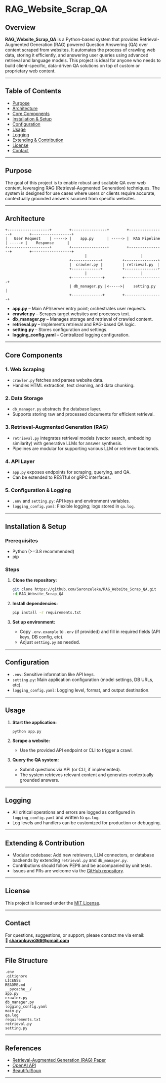 # RAG_Website_Scrap_QA

## Overview

**RAG_Website_Scrap_QA** is a Python-based system that provides Retrieval-Augmented Generation (RAG) powered Question Answering (QA) over content scraped from websites. It automates the process of crawling web data, storing it efficiently, and answering user queries using advanced retrieval and language models. This project is ideal for anyone who needs to build client-specific, data-driven QA solutions on top of custom or proprietary web content.

---

## Table of Contents

- [Purpose](#purpose)
- [Architecture](#architecture)
- [Core Components](#core-components)
- [Installation & Setup](#installation--setup)
- [Configuration](#configuration)
- [Usage](#usage)
- [Logging](#logging)
- [Extending & Contribution](#extending--contribution)
- [License](#license)
- [Contact](#contact)

---

## Purpose

The goal of this project is to enable robust and scalable QA over web content, leveraging RAG (Retrieval-Augmented Generation) techniques. The system is designed for use cases where users or clients require accurate, contextually grounded answers sourced from specific websites.

---

## Architecture

```
+-------------------+        +----------------+        +----------------+        +------------------+
|   User Request    | -----> |    app.py      | -----> |  RAG Pipeline  | -----> |    Response      |
+-------------------+        +----------------+        +----------------+        +------------------+
                                    |                        |                             
                             +-------------+         +---------------+
                             |  crawler.py |         | retrieval.py  |
                             +-------------+         +---------------+
                                    |                        |
                             +--------------+        +-----------------+
                             | db_manager.py |<----->|    setting.py   |
                             +--------------+        +-----------------+
```

- **app.py** – Main API/server entry point; orchestrates user requests.
- **crawler.py** – Scrapes target websites and processes text.
- **db_manager.py** – Manages storage and retrieval of crawled content.
- **retrieval.py** – Implements retrieval and RAG-based QA logic.
- **setting.py** – Stores configuration and settings.
- **logging_config.yaml** – Centralized logging configuration.

---

## Core Components

### 1. Web Scraping
- `crawler.py` fetches and parses website data.
- Handles HTML extraction, text cleaning, and data chunking.

### 2. Data Storage
- `db_manager.py` abstracts the database layer.
- Supports storing raw and processed documents for efficient retrieval.

### 3. Retrieval-Augmented Generation (RAG)
- `retrieval.py` integrates retrieval models (vector search, embedding similarity) with generative LLMs for answer synthesis.
- Pipelines are modular for supporting various LLM or retriever backends.

### 4. API Layer
- `app.py` exposes endpoints for scraping, querying, and QA.
- Can be extended to RESTful or gRPC interfaces.

### 5. Configuration & Logging
- `.env` and `setting.py`: API keys and environment variables.
- `logging_config.yaml`: Flexible logging; logs stored in `qa.log`.

---

## Installation & Setup

### Prerequisites

- Python (>=3.8 recommended)
- pip

### Steps

1. **Clone the repository:**
   ```bash
   git clone https://github.com/Saronzeleke/RAG_Website_Scrap_QA.git
   cd RAG_Website_Scrap_QA
   ```

2. **Install dependencies:**
   ```bash
   pip install -r requirements.txt
   ```

3. **Set up environment:**
   - Copy `.env.example` to `.env` (if provided) and fill in required fields (API keys, DB config, etc).
   - Adjust `setting.py` as needed.

---

## Configuration

- `.env`: Sensitive information like API keys.
- `setting.py`: Main application configuration (model settings, DB URLs, etc).
- `logging_config.yaml`: Logging level, format, and output destination.

---

## Usage

1. **Start the application:**
   ```bash
   python app.py
   ```

2. **Scrape a website:**
   - Use the provided API endpoint or CLI to trigger a crawl.

3. **Query the QA system:**
   - Submit questions via API (or CLI, if implemented).
   - The system retrieves relevant content and generates contextually grounded answers.

---

## Logging

- All critical operations and errors are logged as configured in `logging_config.yaml` and written to `qa.log`.
- Log levels and handlers can be customized for production or debugging.

---

## Extending & Contribution

- Modular codebase: Add new retrievers, LLM connectors, or database backends by extending `retrieval.py` and `db_manager.py`.
- Contributions should follow PEP8 and be accompanied by unit tests.
- Issues and PRs are welcome via the [GitHub repository](https://github.com/Saronzeleke/RAG_Website_Scrap_QA).

---

## License

This project is licensed under the [MIT License](LICENSE).

---

## Contact

For questions, suggestions, or support, please contact me via email:  
📧 **sharonkuye369@gmail.com**

---

## File Structure

```
.env
.gitignore
LICENSE
README.md
__pycache__/
app.py
crawler.py
db_manager.py
logging_config.yaml
main.py
qa.log
requirements.txt
retrieval.py
setting.py
```

---

## References

- [Retrieval-Augmented Generation (RAG) Paper](https://arxiv.org/abs/2005.11401)
- [OpenAI API](https://platform.openai.com/docs/api-reference)
- [BeautifulSoup](https://www.crummy.com/software/BeautifulSoup/)

---
